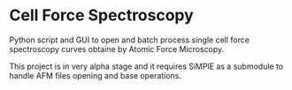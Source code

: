# Cell Force Spectroscopy
Python script and GUI to open and batch process single cell force spectroscopy curves obtaine by Atomic Force Microscopy. 

This project is in very alpha stage and it requires SiMPlE as a submodule to handle AFM files opening and base operations.

